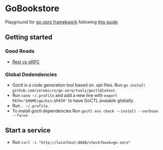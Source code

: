 # GoBookstore

Playground for [go-zero framekwork](https://github.com/zeromicro/go-zero) following [this guide](https://github.com/zeromicro/zero-doc/blob/main/docs/zero/bookstore-en.md)

## Getting started

### Good Reads

- [Rest vs gRPC](https://blog.postman.com/how-to-choose-http-or-grpc-for-your-next-api/)

### Global Dedendencies

- Goctl is a code generation tool based on *.api* files. Run `go install github.com/zeromicro/go-zero/tools/goctl@latest`.
- Run `nano ~/.profile` and add a new line with `export PATH="$HOME/go/bin:$PATH"` to have GoCTL avaiable globally.
- Run `. ~/.profile`.
- To install goctl dependencies Run `goctl env check --install --verbose --force`

## Start a service

- Run `curl -i "http://localhost:8888/check?book=go-zero"`
